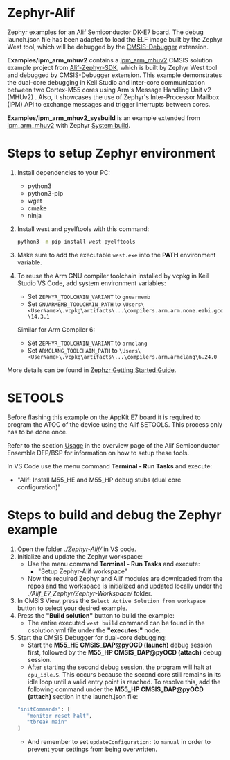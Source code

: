 # Zephyr-Alif
Zephyr examples for an Alif Semiconductor DK-E7 board. The debug launch.json file has been adapted to load the ELF image built by the Zephyr West tool, which will be debugged by the [CMSIS-Debugger](https://marketplace.visualstudio.com/items?itemName=Arm.vscode-cmsis-debugger) extension.

**Examples/ipm_arm_mhuv2** contains a [ipm_arm_mhuv2](https://github.com/alifsemi/sdk-alif/tree/main/samples/drivers/ipm/ipm_arm_mhuv2) CMSIS solution example project from [Alif-Zephyr-SDK](https://github.com/alifsemi/sdk-alif), which is built by Zephyr West tool and debugged by CMSIS-Debugger extension. This example demonstrates the dual-core debugging in Keil Studio and inter-core communication between two Cortex-M55 cores using Arm's Message Handling Unit v2 (MHUv2) . Also, it showcases the use of Zephyr's Inter-Processor Mailbox (IPM) API to exchange messages and trigger interrupts between cores.

**Examples/ipm_arm_mhuv2_sysbuild** is an example extended from [ipm_arm_mhuv2](https://github.com/alifsemi/sdk-alif/tree/main/samples/drivers/ipm/ipm_arm_mhuv2) with Zephyr [System build](https://docs.zephyrproject.org/latest/build/sysbuild/index).

# Steps to setup Zephyr environment
1. Install dependencies to your PC:
   - python3
   - python3-pip
   - wget
   - cmake
   - ninja
2. Install west and pyelftools with this command:
   ```bash
   python3 -m pip install west pyelftools
   ``` 
3. Make sure to add the executable `west.exe` into the **PATH** environment variable.
4. To reuse the Arm GNU compiler toolchain installed by vcpkg in Keil Studio VS Code, add system environment variables:
   - Set ```ZEPHYR_TOOLCHAIN_VARIANT``` to ```gnuarmemb```
   - Set ```GNUARMEMB_TOOLCHAIN_PATH``` to ```\Users\<UserName>\.vcpkg\artifacts\...\compilers.arm.arm.none.eabi.gcc\14.3.1```
   
   Similar for Arm Compiler 6:
   - Set ```ZEPHYR_TOOLCHAIN_VARIANT``` to ```armclang```
   - Set ```ARMCLANG_TOOLCHAIN_PATH``` to ```\Users\<UserName>\.vcpkg\artifacts\...\compilers.arm.armclang\6.24.0```

More details can be found in [Zephzr Getting Started Guide](https://docs.zephyrproject.org/latest/develop/getting_started/index.html).

# SETOOLS

Before flashing this example on the AppKit E7 board it is required to program the ATOC of the device using the Alif SETOOLS. This process only has to be done once.

Refer to the section [Usage](https://github.com/alifsemi/alif_ensemble-cmsis-dfp/blob/main/docs/Overview.md#usage)
in the overview page of the Alif Semiconductor Ensemble DFP/BSP for information on how
to setup these tools.

In VS Code use the menu command **Terminal - Run Tasks** and execute:

- "Alif: Install M55_HE and M55_HP debug stubs (dual core configuration)"

# Steps to build and debug the Zephyr example
1. Open the folder *./Zephyr-Alif/* in VS code.
2. Initialize and update the Zephyr workspace:
   - Use the menu command **Terminal - Run Tasks** and execute:
      - "Setup Zephyr-Alif workspace"
   - Now the required Zephyr and Alif modules are downloaded from the repos and the workspace is initialized and updated locally under the *./Alif_E7_Zephyr/Zephyr-Workspace/* folder.
3. In CMSIS View, press the `Select Active Solution from workspace` button to select your desired example.
4. Press the **"Build solution"** button to build the example:
   - The entire executed ```west build``` command can be found in the csolution.yml file under the **"executes:"** node.
5. Start the CMSIS Debugger for dual-core debugging:
   - Start the **M55_HE CMSIS_DAP@pyOCD (launch)** debug session first, followed by the **M55_HP CMSIS_DAP@pyOCD (attach)** debug session.
   - After starting the second debug session, the program will halt at `cpu_idle.S`. This occurs because the second core still remains in its idle loop until a valid entry point is reached. To resolve this, add the following command under the **M55_HP CMSIS_DAP@pyOCD (attach)** section in the launch.json file:
   ```bash
   "initCommands": [
      "monitor reset halt",
      "tbreak main"
   ]
   ```
   - And remember to set `updateConfiguration:` to `manual` in order to prevent your settings from being overwritten.
